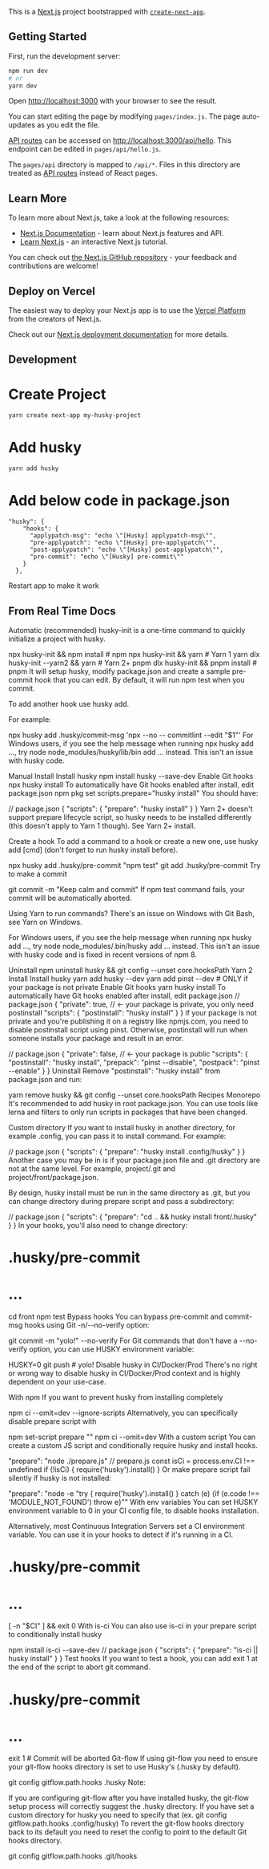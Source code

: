This is a [Next.js](https://nextjs.org/) project bootstrapped with [`create-next-app`](https://github.com/vercel/next.js/tree/canary/packages/create-next-app).

## Getting Started

First, run the development server:

```bash
npm run dev
# or
yarn dev
```

Open [http://localhost:3000](http://localhost:3000) with your browser to see the result.

You can start editing the page by modifying `pages/index.js`. The page auto-updates as you edit the file.

[API routes](https://nextjs.org/docs/api-routes/introduction) can be accessed on [http://localhost:3000/api/hello](http://localhost:3000/api/hello). This endpoint can be edited in `pages/api/hello.js`.

The `pages/api` directory is mapped to `/api/*`. Files in this directory are treated as [API routes](https://nextjs.org/docs/api-routes/introduction) instead of React pages.

## Learn More

To learn more about Next.js, take a look at the following resources:

- [Next.js Documentation](https://nextjs.org/docs) - learn about Next.js features and API.
- [Learn Next.js](https://nextjs.org/learn) - an interactive Next.js tutorial.

You can check out [the Next.js GitHub repository](https://github.com/vercel/next.js/) - your feedback and contributions are welcome!

## Deploy on Vercel

The easiest way to deploy your Next.js app is to use the [Vercel Platform](https://vercel.com/new?utm_medium=default-template&filter=next.js&utm_source=create-next-app&utm_campaign=create-next-app-readme) from the creators of Next.js.

Check out our [Next.js deployment documentation](https://nextjs.org/docs/deployment) for more details.

## Development

# Create Project

`yarn create next-app my-husky-project`

# Add husky

`yarn add husky`

# Add below code in package.json

```
"husky": {
    "hooks": {
      "applypatch-msg": "echo \"[Husky] applypatch-msg\"",
      "pre-applypatch": "echo \"[Husky] pre-applypatch\"",
      "post-applypatch": "echo \"[Husky] post-applypatch\"",
      "pre-commit": "echo \"[Husky] pre-commit\""
    }
  },
```

Restart app to make it work

## From Real Time Docs

Automatic (recommended)
husky-init is a one-time command to quickly initialize a project with husky.

npx husky-init && npm install # npm
npx husky-init && yarn # Yarn 1
yarn dlx husky-init --yarn2 && yarn # Yarn 2+
pnpm dlx husky-init && pnpm install # pnpm
It will setup husky, modify package.json and create a sample pre-commit hook that you can edit. By default, it will run npm test when you commit.

To add another hook use husky add.

For example:

npx husky add .husky/commit-msg 'npx --no -- commitlint --edit "$1"'
For Windows users, if you see the help message when running npx husky add ..., try node node_modules/husky/lib/bin add ... instead. This isn't an issue with husky code.

Manual
Install
Install husky
npm install husky --save-dev
Enable Git hooks
npx husky install
To automatically have Git hooks enabled after install, edit package.json
npm pkg set scripts.prepare="husky install"
You should have:

// package.json
{
"scripts": {
"prepare": "husky install"
}
}
Yarn 2+ doesn't support prepare lifecycle script, so husky needs to be installed differently (this doesn't apply to Yarn 1 though). See Yarn 2+ install.

Create a hook
To add a command to a hook or create a new one, use husky add <file> [cmd] (don't forget to run husky install before).

npx husky add .husky/pre-commit "npm test"
git add .husky/pre-commit
Try to make a commit

git commit -m "Keep calm and commit"
If npm test command fails, your commit will be automatically aborted.

Using Yarn to run commands? There's an issue on Windows with Git Bash, see Yarn on Windows.

For Windows users, if you see the help message when running npx husky add ..., try node node_modules/.bin/husky add ... instead. This isn't an issue with husky code and is fixed in recent versions of npm 8.

Uninstall
npm uninstall husky && git config --unset core.hooksPath
Yarn 2
Install
Install husky
yarn add husky --dev
yarn add pinst --dev # ONLY if your package is not private
Enable Git hooks
yarn husky install
To automatically have Git hooks enabled after install, edit package.json
// package.json
{
"private": true, // ← your package is private, you only need postinstall
"scripts": {
"postinstall": "husky install"
}
}
if your package is not private and you're publishing it on a registry like npmjs.com, you need to disable postinstall script using pinst. Otherwise, postinstall will run when someone installs your package and result in an error.

// package.json
{
"private": false, // ← your package is public
"scripts": {
"postinstall": "husky install",
"prepack": "pinst --disable",
"postpack": "pinst --enable"
}
}
Uninstall
Remove "postinstall": "husky install" from package.json and run:

yarn remove husky && git config --unset core.hooksPath
Recipes
Monorepo
It's recommended to add husky in root package.json. You can use tools like lerna and filters to only run scripts in packages that have been changed.

Custom directory
If you want to install husky in another directory, for example .config, you can pass it to install command. For example:

// package.json
{
"scripts": {
"prepare": "husky install .config/husky"
}
}
Another case you may be in is if your package.json file and .git directory are not at the same level. For example, project/.git and project/front/package.json.

By design, husky install must be run in the same directory as .git, but you can change directory during prepare script and pass a subdirectory:

// package.json
{
"scripts": {
"prepare": "cd .. && husky install front/.husky"
}
}
In your hooks, you'll also need to change directory:

# .husky/pre-commit

# ...

cd front
npm test
Bypass hooks
You can bypass pre-commit and commit-msg hooks using Git -n/--no-verify option:

git commit -m "yolo!" --no-verify
For Git commands that don't have a --no-verify option, you can use HUSKY environment variable:

HUSKY=0 git push # yolo!
Disable husky in CI/Docker/Prod
There's no right or wrong way to disable husky in CI/Docker/Prod context and is highly dependent on your use-case.

With npm
If you want to prevent husky from installing completely

npm ci --omit=dev --ignore-scripts
Alternatively, you can specifically disable prepare script with

npm set-script prepare ""
npm ci --omit=dev
With a custom script
You can create a custom JS script and conditionally require husky and install hooks.

"prepare": "node ./prepare.js"
// prepare.js
const isCi = process.env.CI !== undefined
if (!isCi) {
require('husky').install()
}
Or make prepare script fail silently if husky is not installed:

"prepare": "node -e \"try { require('husky').install() } catch (e) {if (e.code !== 'MODULE_NOT_FOUND') throw e}\""
With env variables
You can set HUSKY environment variable to 0 in your CI config file, to disable hooks installation.

Alternatively, most Continuous Integration Servers set a CI environment variable. You can use it in your hooks to detect if it's running in a CI.

# .husky/pre-commit

# ...

[ -n "$CI" ] && exit 0
With is-ci
You can also use is-ci in your prepare script to conditionally install husky

npm install is-ci --save-dev
// package.json
{
"scripts": {
"prepare": "is-ci || husky install"
}
}
Test hooks
If you want to test a hook, you can add exit 1 at the end of the script to abort git command.

# .husky/pre-commit

# ...

exit 1 # Commit will be aborted
Git-flow
If using git-flow you need to ensure your git-flow hooks directory is set to use Husky's (.husky by default).

git config gitflow.path.hooks .husky
Note:

If you are configuring git-flow after you have installed husky, the git-flow setup process will correctly suggest the .husky directory.
If you have set a custom directory for husky you need to specify that (ex. git config gitflow.path.hooks .config/husky)
To revert the git-flow hooks directory back to its default you need to reset the config to point to the default Git hooks directory.

git config gitflow.path.hooks .git/hooks
